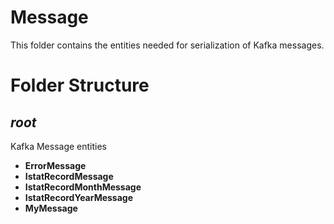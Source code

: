 # Message

This folder contains the entities needed for serialization of Kafka messages. 

# Folder Structure

## <em>root</em>

Kafka Message entities

- <strong>ErrorMessage</strong>
- <strong>IstatRecordMessage</strong>
- <strong>IstatRecordMonthMessage</strong>
- <strong>IstatRecordYearMessage</strong>
- <strong>MyMessage</strong>